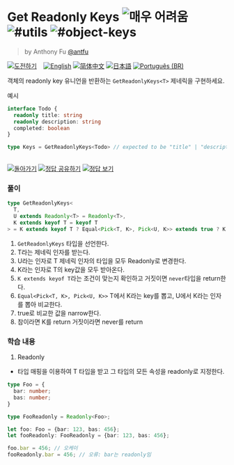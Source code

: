 <!--info-header-start--><h1>Get Readonly Keys <img src="https://img.shields.io/badge/-%EB%A7%A4%EC%9A%B0%20%EC%96%B4%EB%A0%A4%EC%9B%80-b11b8d" alt="매우 어려움"/> <img src="https://img.shields.io/badge/-%23utils-999" alt="#utils"/> <img src="https://img.shields.io/badge/-%23object--keys-999" alt="#object-keys"/></h1><blockquote><p>by Anthony Fu <a href="https://github.com/antfu" target="_blank">@antfu</a></p></blockquote><p><a href="https://tsch.js.org/5/play/ko" target="_blank"><img src="https://img.shields.io/badge/-%EB%8F%84%EC%A0%84%ED%95%98%EA%B8%B0-3178c6?logo=typescript&logoColor=white" alt="도전하기"/></a> &nbsp;&nbsp;&nbsp;<a href="./README.md" target="_blank"><img src="https://img.shields.io/badge/-English-gray" alt="English"/></a>  <a href="./README.zh-CN.md" target="_blank"><img src="https://img.shields.io/badge/-%E7%AE%80%E4%BD%93%E4%B8%AD%E6%96%87-gray" alt="简体中文"/></a>  <a href="./README.ja.md" target="_blank"><img src="https://img.shields.io/badge/-%E6%97%A5%E6%9C%AC%E8%AA%9E-gray" alt="日本語"/></a>  <a href="./README.pt-BR.md" target="_blank"><img src="https://img.shields.io/badge/-Portugu%C3%AAs%20(BR)-gray" alt="Português (BR)"/></a> </p><!--info-header-end-->

객체의 readonly key 유니언을 반환하는 `GetReadonlyKeys<T>` 제네릭을 구현하세요.

예시

```ts
interface Todo {
  readonly title: string
  readonly description: string
  completed: boolean
}

type Keys = GetReadonlyKeys<Todo> // expected to be "title" | "description"
```

<!--info-footer-start--><br><a href="../../README.ko.md" target="_blank"><img src="https://img.shields.io/badge/-%EB%8F%8C%EC%95%84%EA%B0%80%EA%B8%B0-grey" alt="돌아가기"/></a> <a href="https://tsch.js.org/5/answer/ko" target="_blank"><img src="https://img.shields.io/badge/-%EC%A0%95%EB%8B%B5%20%EA%B3%B5%EC%9C%A0%ED%95%98%EA%B8%B0-teal" alt="정답 공유하기"/></a> <a href="https://tsch.js.org/5/solutions" target="_blank"><img src="https://img.shields.io/badge/-%EC%A0%95%EB%8B%B5%20%EB%B3%B4%EA%B8%B0-de5a77?logo=awesome-lists&logoColor=white" alt="정답 보기"/></a> <!--info-footer-end-->


### 풀이
```ts
type GetReadonlyKeys<
  T,
  U extends Readonly<T> = Readonly<T>,
  K extends keyof T = keyof T
> = K extends keyof T ? Equal<Pick<T, K>, Pick<U, K>> extends true ? K : never : never;
```

1. `GetReadonlyKeys` 타입을 선언한다.
2. T라는 제네릭 인자를 받는다.
3. U라는 인자로 T 제네릭 인자의 타입을 모두 Readonly로 변경한다.
4. K라는 인자로 T의 key값을 모두 받아온다.
5. `K extends keyof T`라는 조건이 맞는지 확인하고 거짓이면 `never`타입을 return한다.
6. `Equal<Pick<T, K>, Pick<U, K>>` T에서 K라는 key를 뽑고, U에서 K라는 인자를 뽑아 비교한다.
7. true로 비교한 값을 narrow한다.
8. 참이라면 K를 return 거짓이라면 never를 return 

### 학습 내용
1. Readonly
- 타입 매핑을 이용하여 T 타입을 받고 그 타입의 모든 속성을 readonly로 지정한다.
```ts
type Foo = {
  bar: number;
  bas: number;
}

type FooReadonly = Readonly<Foo>; 

let foo: Foo = {bar: 123, bas: 456};
let fooReadonly: FooReadonly = {bar: 123, bas: 456};

foo.bar = 456; // 오케이
fooReadonly.bar = 456; // 오류: bar는 readonly임
```
